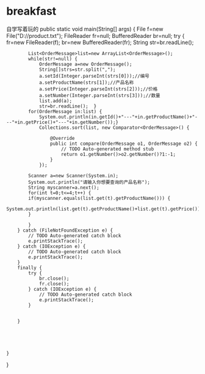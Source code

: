 # breakfast
自学写着玩的
	public static void main(String[] args) {
		File f=new File("D://product.txt");
		FileReader fr=null;
		BufferedReader br=null;
		try {
			fr=new FileReader(f);
			br=new BufferedReader(fr);
			String str=br.readLine();
			
			List<OrderMessage>list=new ArrayList<OrderMessage>();
			while(str!=null) {
				OrderMessage a=new OrderMessage();
				String[]strs=str.split(",");
				a.setId(Integer.parseInt(strs[0]));//编号
				a.setProductName(strs[1]);//产品名称
				a.setPrice(Integer.parseInt(strs[2]));//价格
				a.setNumber(Integer.parseInt(strs[3]));//数量
				list.add(a);
				str=br.readLine();	}
			for(OrderMessage in:list) {
				System.out.println(in.getId()+"---"+in.getProductName()+"---"+in.getPrice()+"---"+in.getNumber());}
				Collections.sort(list, new Comparator<OrderMessage>() {

					@Override
					public int compare(OrderMessage o1, OrderMessage o2) {
						// TODO Auto-generated method stub
						return o1.getNumber()>o2.getNumber()?1:-1;
					}
				});
				
			Scanner a=new Scanner(System.in);
			System.out.println("请输入你想要查询的产品名称");
			String myscanner=a.next();
			for(int t=0;t<=4;t++) {
			if(myscanner.equals(list.get(t).getProductName())) {
				System.out.println(list.get(t).getProductName()+list.get(t).getPrice());
			}
			
			}
		} catch (FileNotFoundException e) {
			// TODO Auto-generated catch block
			e.printStackTrace();
		} catch (IOException e) {
			// TODO Auto-generated catch block
			e.printStackTrace();
		}
		finally {
			try {
				br.close();
				fr.close();
			} catch (IOException e) {
				// TODO Auto-generated catch block
				e.printStackTrace();
			}
			
			
		}
		
		
		
				
		
	}

}
